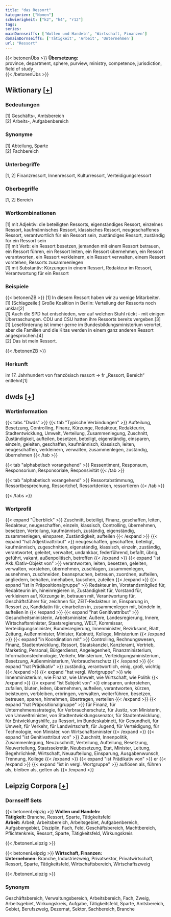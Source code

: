```yaml
---
title: "das Ressort"
kategorien: ["Nomen"]
schwierigkeit: ["k2", "h4", "r12"]
tags:
series:
mainDornseiffs: ['Wollen und Handeln', 'Wirtschaft, Finanzen']
domainDornseiffs: ['Tätigkeit', 'Arbeit', 'Unternehmen']
url: "Ressort"
---
```


{{< betonenÜbs >}}
**Übersetzung:**  
province, department, sphere, purview, ministry, competence, jurisdiction, field of study  
{{< /betonenÜbs >}}

## Wiktionary [[+](https://de.wiktionary.org/wiki/Ressort)]

### Bedeutungen
[1] Geschäfts-, Amtsbereich  
[2] Arbeits-, Aufgabenbereich  

### Synonyme
[1] Abteilung, Sparte  
[2] Fachbereich  

### Unterbegriffe
[1, 2] Finanzressort, Innenressort, Kulturressort, Verteidigungsressort  

### Oberbegriffe
[1, 2] Bereich  

### Wortkombinationen
[1] mit Adjektiv: die beteiligten Ressorts, eigenständiges Ressort, einzelnes Ressort, kaufmännisches Ressort, klassisches Ressort, neugeschaffenes Ressort, verantwortlich für ein Ressort sein, zuständiges Ressort, zuständig für ein Ressort sein  
[1] mit Verb: ein Ressort besetzen, jemanden mit einem Ressort betrauen, ein Ressort führen, ein Ressort leiten, ein Ressort übernehmen, ein Ressort verantworten, ein Ressort verkleinern, ein Ressort verwalten, einem Ressort vorstehen, Ressorts zusammenlegen  
[1] mit Substantiv: Kürzungen in einem Ressort, Redakteur im Ressort, Verantwortung für ein Ressort  

### Beispiele
{{< betonenZB >}}
[1] In diesem Ressort haben wir zu wenige Mitarbeiter.  
[1] [Schlagzeile:] Große Koalition in Berlin: Verteilung der Ressorts noch unklar[2]  
[1] Auch die SPD hat entschieden, wer auf welchen Stuhl rückt - mit einigen Überraschungen. CDU und CSU hatten ihre Ressorts bereits vergeben.[3]  
[1] Leseförderung ist immer gerne im Bundesbildungsministerium verortet, aber die Familien und die Kitas werden in einem ganz anderen Ressort angesprochen.[4]  
[2] Das ist mein Ressort.  

{{< /betonenZB >}}
### Herkunft
im 17. Jahrhundert von französisch ressort → fr „Ressort, Bereich“ entlehnt[1]  



## dwds [[+](https://www.dwds.de/wb/Ressort)]

### Wortinformation
{{< tabs "Dwds" >}}
{{< tab "Typische Verbindungen" >}}
Aufteilung, Besetzung, Controlling, Finanz, Kürzunge, Redakteur, Redakteurin, Stadtentwicklung, Umwelt, Verteilung, Zusammenlegung, Zuschnitt, Zuständigkeit, aufteilen, besetzen, beteiligt, eigenständig, einsparen, einzeln, geleiten, geschaffen, kaufmännisch, klassisch, leiten, neugeschaffen, verkleinern, verwalten, zusammenlegen, zuständig, übernehmen
{{< /tab >}}

{{< tab "alphabetisch vorangehend" >}}
Ressentiment, Responsum, Responsorium, Responsoriale, Responsivität
{{< /tab >}}

{{< tab "alphabetisch vorangehend" >}}
Ressortabstimmung, Ressortbesprechung, Ressortchef, Ressortdenken, ressortieren
{{< /tab >}}

{{< /tabs >}}

### Wortprofil
{{< expand "Überblick" >}} Zuschnitt, beteiligt, Finanz, geschaffen, leiten, Redakteur, neugeschaffen, einzeln, klassisch, Controlling, übernehmen, besetzen, Verteilung, kaufmännisch, zuständig, eigenständig, zusammenlegen, einsparen, Zuständigkeit, aufteilen {{< /expand >}}
{{< expand "hat Adjektivattribut" >}} neugeschaffen, geschaffen, beteiligt, kaufmännisch, zugeschnitten, eigenständig, klassisch, einzeln, zuständig, verantwortet, geleitet, verwaltet, undankbar, federführend, befaßt, übrig, geführt, vakant, außenpolitisch, betroffen {{< /expand >}}
{{< expand "ist Akk./Dativ-Objekt von" >}} verantworten, leiten, besetzen, geleiten, verwalten, vorstehen, übernehmen, zuschlagen, zusammenlegen, ausnehmen, zuschneiden, beanspruchen, betreuen, zuordnen, aufteilen, angliedern, behalten, innehaben, tauschen, zuteilen {{< /expand >}}
{{< expand "ist in Präpositionalgruppe" >}} Redakteur im, Vorstandsmitglied für, Redakteurin im, hineinregieren in, Zuständigkeit für, Vorstand für, verkleinern auf, Kürzunge in, betrauen mit, Verantwortung für, Geschäftsführer für, zeichnen für, ZEIT-Redakteur im, Einsparung in, Ressort zu, Kandidatin für, einarbeiten in, zusammenlegen mit, bündeln in, aufteilen in {{< /expand >}}
{{< expand "hat Genitivattribut" >}} Gesundheitsministerin, Arbeitsminister, Äußere, Landesregierung, Innere, Wirtschaftsminister, Staatsregierung, WELT, Kommissar, Verteidigungsminister, Bundesregierung, Innenminister, Bezirksamt, Blatt, Zeitung, Außenminister, Minister, Kabinett, Kollege, Ministerium {{< /expand >}}
{{< expand "in Koordination mit" >}} Controlling, Rechnungswesen, Finanz, Stadtentwicklung, Ressort, Staatskanzlei, Kanzleramt, Vertrieb, Marketing, Personal, Bürgerdienst, Angelegenheit, Finanzministerium, Informationstechnologie, Verkehr, Ministerium, Verteidigungsministerium, Besetzung, Außenministerium, Verbraucherschutz {{< /expand >}}
{{< expand "hat Prädikativ" >}} zuständig, verantwortlich, einig, groß, wichtig {{< /expand >}}
{{< expand "hat vergl. Wortgruppe" >}} wie Innenministerium, wie Finanz, wie Umwelt, wie Wirtschaft, wie Politik {{< /expand >}}
{{< expand "ist Subjekt von" >}} einsparen, unterstehen, zufallen, bluten, leiten, übernehmen, aufteilen, verantworten, kürzen, beisteuern, verbleiben, erbringen, verwalten, weiterführen, besetzen, betreuen, sparen, hinnehmen, übertragen, verteilen {{< /expand >}}
{{< expand "hat Präpositionalgruppe" >}} für Finanz, für Unternehmensstrategie, für Verbraucherschutz, für Justiz, von Ministerin, von Umweltminister, von Stadtentwicklungssenator, für Stadtentwicklung, für Entwicklungshilfe, zu Ressort, im Bundeskabinett, für Gesundheit, für Umwelt, für Verkehr, für Landwirtschaft, für Jugend, für Verteidigung, für Technologie, von Minister, von Wirtschaftsminister {{< /expand >}}
{{< expand "ist Genitivattribut von" >}} Zuschnitt, Innenpolitik, Zusammenlegung, Neuzuschnitt, Verteilung, Aufteilung, Besetzung, Neuverteilung, Staatssekretär, Neubesetzung, Etat, Minister, Leitung, Begehrlichkeit, Wirtschaft, Neuaufteilung, Einsparung, Ausgabenwunsch, Trennung, Kollege {{< /expand >}}
{{< expand "ist Prädikativ von" >}} er {{< /expand >}}
{{< expand "ist in vergl. Wortgruppe" >}} auflösen als, führen als, bleiben als, gelten als {{< /expand >}}

## Leipzig Corpora [[+](https://corpora.uni-leipzig.de/en/res?word=Ressort&corpusId=deu_newscrawl-public_2018)]

### Dornseiff Sets
{{< betonenLeipzig >}}
**Wollen und Handeln:**  
**Tätigkeit:** Branche, Ressort, Sparte, Tätigkeitsfeld  
**Arbeit:** Arbeit, Arbeitsbereich, Arbeitsgebiet, Aufgabenbereich, Aufgabengebiet, Disziplin, Fach, Feld, Geschäftsbereich, Machtbereich, Pflichtenkreis, Ressort, Sparte, Tätigkeitsfeld, Wirkungskreis  

{{< /betonenLeipzig >}}


{{< betonenLeipzig >}}
**Wirtschaft, Finanzen:**  
**Unternehmen:** Branche, Industriezweig, Privatsektor, Privatwirtschaft, Ressort, Sparte, Tätigkeitsfeld, Wirtschaftsbereich, Wirtschaftszweig  

{{< /betonenLeipzig >}}

### Synonym
Geschäftsbereich, Verwaltungsbereich, Arbeitsbereich, Fach, Zweig, Arbeitsgebiet, Wirkungskreis, Aufgabe, Tätigkeitsfeld, Sparte, Amtsbereich, Gebiet, Berufszweig, Dezernat, Sektor, Sachbereich, Branche

